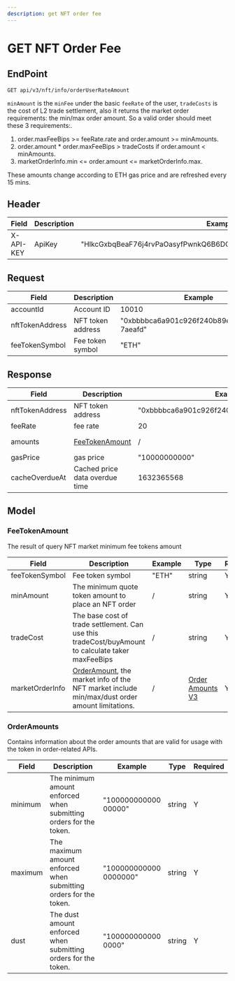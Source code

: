 ```yaml
---
description: get NFT order fee
---
```


# GET NFT Order Fee

## EndPoint

```
GET api/v3/nft/info/orderUserRateAmount
```



`minAmount` is the `minFee` under the basic `feeRate` of the user, `tradeCosts` is the cost of L2 trade settlement, also it returns the market order requirements: the min/max order amount. So a valid order should meet these 3 requirements:.

1. order.maxFeeBips >= feeRate.rate and order.amount >= minAmounts.
2. order.amount \* order.maxFeeBips > tradeCosts if order.amount < minAmounts.
3. marketOrderInfo.min <= order.amount <= marketOrderInfo.max.

These amounts change according to ETH gas price and are refreshed every 15 mins.



## Header

<table><thead><tr><th>Field</th><th>Description</th><th>Example</th><th data-hidden>Type</th><th data-hidden>Required</th></tr></thead><tbody><tr><td>X-API-KEY</td><td>ApiKey</td><td>"HlkcGxbqBeaF76j4rvPaOasyfPwnkQ6B6DQ6THZWbvrAGxzEdulXQvOKLrRWZLnN"</td><td>string</td><td>Y</td></tr></tbody></table>



## Request

<table><thead><tr><th>Field</th><th>Description</th><th>Example</th><th data-hidden>Type</th><th data-hidden>Required</th></tr></thead><tbody><tr><td>accountId</td><td>Account ID</td><td>10010</td><td>integer</td><td>Y</td></tr><tr><td>nftTokenAddress</td><td>NFT token address</td><td>"0xbbbbca6a901c926f240b89eacb641d8aec 7aeafd"</td><td>string</td><td>Y</td></tr><tr><td>feeTokenSymbol</td><td>Fee token symbol</td><td>"ETH"</td><td>integer</td><td>Y</td></tr></tbody></table>



## Response

<table><thead><tr><th>Field</th><th>Description</th><th>Example</th><th data-hidden>Type</th><th data-hidden>Required</th></tr></thead><tbody><tr><td>nftTokenAddress</td><td>NFT token address</td><td>"0xbbbbca6a901c926f240b89eacb641d8aec7aeafd"</td><td>string</td><td>Y</td></tr><tr><td>feeRate</td><td>fee rate</td><td>20</td><td>integer</td><td>Y</td></tr><tr><td>amounts</td><td><a href="./#feetokenamount">FeeTokenAmount</a></td><td>/</td><td>List[<a href="https://docs-uat.loopring.io/en/dex_apis/getNftOrderUserRateAmount.html#FeeTokenAmount">FeeToken<br>Amount</a>]</td><td>Y</td></tr><tr><td>gasPrice</td><td>gas price</td><td>"10000000000"</td><td>string</td><td>Y</td></tr><tr><td>cacheOverdueAt</td><td>Cached price data overdue time</td><td>1632365568</td><td>integer</td><td>Y</td></tr></tbody></table>



## Model

### **FeeTokenAmount**

The result of query NFT market minimum fee tokens amount

<table><thead><tr><th>Field</th><th>Description</th><th>Example</th><th data-hidden>Type</th><th data-hidden>Required</th></tr></thead><tbody><tr><td>feeTokenSymbol</td><td>Fee token symbol</td><td>"ETH"</td><td>string</td><td>Y</td></tr><tr><td>minAmount</td><td>The minimum quote token amount to place an NFT order</td><td>/</td><td>string</td><td>Y</td></tr><tr><td>tradeCost</td><td>The base cost of trade settlement. Can use this tradeCost/buyAmount to calculate taker maxFeeBips</td><td>/</td><td>string</td><td>Y</td></tr><tr><td>marketOrderInfo</td><td><a href="./#orderamountsv3">OrderAmount</a>, the market info of the NFT market include min/max/dust order amount limitations.</td><td>/</td><td><a href="https://docs-uat.loopring.io/en/dex_apis/getNftOrderUserRateAmount.html#OrderAmountsV3">Order<br>Amounts<br>V3</a></td><td>Y</td></tr></tbody></table>



### **OrderAmounts**

Contains information about the order amounts that are valid for usage with the token in order-related APIs.

<table><thead><tr><th>Field</th><th>Description</th><th>Example</th><th data-hidden>Type</th><th data-hidden>Required</th></tr></thead><tbody><tr><td>minimum</td><td>The minimum amount enforced when submitting orders for the token.</td><td>"100000000000<br>00000"</td><td>string</td><td>Y</td></tr><tr><td>maximum</td><td>The maximum amount enforced when submitting orders for the token.</td><td>"100000000000<br>0000000"</td><td>string</td><td>Y</td></tr><tr><td>dust</td><td>The dust amount enforced when submitting orders for the token.</td><td>"100000000000<br>0000"</td><td>string</td><td>Y</td></tr></tbody></table>
